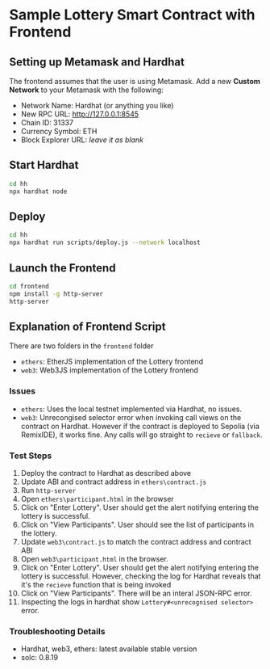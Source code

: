 # Sample Lottery Smart Contract with Frontend

## Setting up Metamask and Hardhat

The frontend assumes that the user is using Metamask. Add a new **Custom Network** to your Metamask with the following:
* Network Name: Hardhat (or anything you like)
* New RPC URL:  http://127.0.0.1:8545
* Chain ID: 31337
* Currency Symbol: ETH
* Block Explorer URL: *leave it as blank*

## Start Hardhat
```bash
cd hh
npx hardhat node
```

## Deploy 
```bash
cd hh
npx hardhat run scripts/deploy.js --network localhost
```

## Launch the Frontend
```bash
cd frontend
npm install -g http-server
http-server
```

## Explanation of Frontend Script
There are two folders in the `frontend` folder

* `ethers`: EtherJS implementation of the Lottery frontend
* `web3`: Web3JS implementation of the Lottery frontend 

### Issues
* `ethers`: Uses the local testnet implemented via Hardhat, no issues.
* `web3`: Unrecongised selector error when invoking call views on the contract on Hardhat. However if the contract is deployed to Sepolia (via RemixIDE), it works fine. Any calls will go straight to `recieve` or `fallback`.

### Test Steps
1. Deploy the contract to Hardhat as described above
2. Update ABI and contract address in `ethers\contract.js`
3. Run `http-server`
4. Open `ethers\participant.html` in the browser
5. Click on "Enter Lottery". User should get the alert notifying entering the lottery is successful.
6. Click on "View Participants". User should see the list of participants in the lottery.
7. Update `web3\contract.js` to match the contract address and contract ABI
8. Open `web3\participant.html` in the browser. 
9. Click on "Enter Lottery". User should get the alert notifying entering the lottery is successful. However, checking the log for Hardhat reveals that it's the `recieve` function that is being invoked
10. Click on "View Participants". There will be an interal JSON-RPC error.
11. Inspecting the logs in hardhat show `Lottery#<unrecognised selector>` error.

### Troubleshooting Details
* Hardhat, web3, ethers: latest available stable version
* solc: 0.8.19
